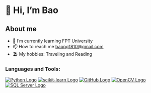 #   👋 Hi, I’m Bao

## About me
- 🌱 I’m currently learning FPT University
- 📫 How to reach me baopg1810@gmail.com
- 🏖 My hobbies: Traveling and Reading

<h3 align="left">Languages and Tools:</h3>

[![Python Logo](https://img.shields.io/badge/Python-3776AB?style=for-the-badge&logo=python&logoColor=blue&color=333333)](https://www.python.org/)
[![scikit-learn Logo](https://img.shields.io/badge/scikit_learn-F7931E?style=for-the-badge&logo=scikit-learn&logoColor=blue&color=333333)](https://scikit-learn.org/)
[![GitHub Logo](https://img.shields.io/badge/GitHub-181717?style=for-the-badge&logo=github&logoColor=orange&color=333333)](https://github.com/)
[![OpenCV Logo](https://img.shields.io/badge/OpenCV-5C3EE8?style=for-the-badge&logo=opencv&logoColor=white&color=333333)](https://opencv.org/)
[![SQL Server Logo](https://img.shields.io/badge/SQL_Server-CC2927?style=for-the-badge&logo=microsoftsqlserver&logoColor=blue&color=333333)](https://www.microsoft.com/en-us/sql-server)
<!---
baopg1810/baopg1810 is a ✨ special ✨ repository because its `README.md` (this file) appears on your GitHub profile.
You can click the Preview link to take a look at your changes.
--->
